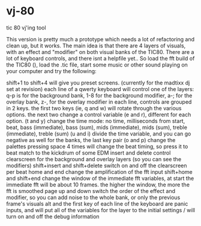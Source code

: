 # vj-80
tic 80 vj'ing tool

This version is pretty much a prototype which needs a lot of refactoring and clean up, but it works. The main idea is that there are 4 layers of visuals, with an effect and "modifier" on both visual banks of the TIC80.
There are a lot of keyboard controls, and there isnt a helpfile yet.. So load the fft build of the TIC80 (), load the .tic file, start some music or other sound playing on your computer and try the following:

shift+1 to shift+4 will give you preset screens. (currently for the madtixx dj set at revision)
each line of a qwerty keyboard will control one of the layers: q-p is for the background bank, 1-8 for the background modifier, a-; for the overlay bank, z-, for the overlay modifier
in each line, controls are grouped in 2 keys. 
  the first two keys (ie, q and w) will rotate through the various options. 
  the next two change a control variable (e and r), different for each option. 
  (t and y) change the time mode: no time, milliseconds from start, beat, bass (immediate), bass (sum), mids (immediate), mids (sum), treble (immediate), treble (sum)
  (u and i) divide the time variable, and you can go negative as well
  for the banks, the last key pair (o and p) change the palettes
pressing space 4 times will change the beat timing, so press it to beat match to the kickdrum of some EDM
insert and delete control clearscreen for the background and overlay layers (so you can see the modifiers)
shift+insert and shift+delete switch on and off the clearscreen per beat
home and end change the amplification of the fft input
shift+home and shift+end change the window of the immediate fft variables, at start the immediate fft will be about 10 frames. the higher the window, the more the fft is smoothed
page up and down switch the order of the effect and modifier, so you can add noise to the whole bank, or only the previous frame's visuals
alt and the first key of each line of the keyboard are panic inputs, and will put all of the variables for the layer to the initial settings
/ will turn on and off the debug information
